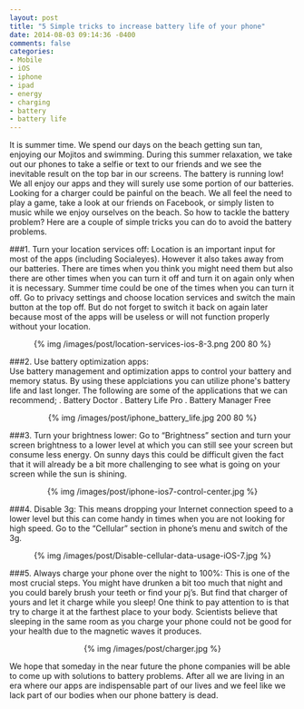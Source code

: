 ```yaml
---
layout: post
title: "5 Simple tricks to increase battery life of your phone"
date: 2014-08-03 09:14:36 -0400
comments: false
categories: 
- Mobile
- iOS
- iphone
- ipad
- energy
- charging
- battery
- battery life
---
```

It is summer time. We spend our days on the beach getting sun tan, enjoying our Mojitos and swimming. During this summer relaxation, we take out our phones to take a selfie or text to our friends and we see the inevitable result on the top bar in our screens. The battery is running low! We all enjoy our apps and they will surely use some portion of our batteries. Looking for a charger could be painful on the beach. We all feel the need to play a game, take a look at our friends on Facebook, or simply listen to music while we enjoy ourselves on the beach. So how to tackle the battery problem? Here are a couple of simple tricks you can do to avoid the battery problems.
<!-- more -->
###1. Turn your location services off: 
Location is an important input for most of the apps (including Socialeyes). However it also takes away from our batteries. There are times when you think you might need them but also there are other times when you can turn it off and turn it on again only when it is necessary. Summer time could be one of the times when you can turn it off. Go to privacy settings and choose location services and switch the main button at the top off. But do not forget to switch it back on again later because most of
the apps will be useless or will not function properly without your location. 
<p style="text-align:center">
{% img /images/post/location-services-ios-8-3.png 200 80 %}
</p>

###2. Use battery optimization apps:  
Use battery management and optimization apps to control your battery and memory status. By using these applciations you can utilize phone's battery life and last longer. The following are some of the applications that we can recommend;
. Battery Doctor
. Battery Life Pro
. Battery Manager Free  
<p style="text-align:center">
{% img /images/post/iphone_battery_life.jpg 200 80 %}
</p>

###3. Turn your brightness lower:
 Go to “Brightness” section and turn your screen brightness to a lower level at which you can still see your screen but consume less energy. On sunny days this could be difficult given the fact that it will already be a bit more challenging to see what is going on your screen while the sun is shining.
<p style="text-align:center">
{% img /images/post/iphone-ios7-control-center.jpg %}
</p>
###4. Disable 3g: 
This means dropping your Internet connection speed to a lower level but this can come handy in times when you are not looking for high speed. Go to the “Cellular” section in phone’s menu and switch of the 3g. 
<p style="text-align:center">
{% img /images/post/Disable-cellular-data-usage-iOS-7.jpg %}
</p>
###5. Always charge your phone over the night to 100%:
 This is one of the most crucial steps. You might have drunken a bit too much that night and you could barely brush your teeth or find your pj’s. But find that charger of yours and let it charge while you sleep! One think to pay attention to is that try to charge it at the farthest place to your body. Scientists believe that sleeping in the same room as you charge your phone could not be good for your health due to the magnetic waves it produces.  
<p style="text-align:center">
{% img /images/post/charger.jpg %}
</p>

We hope that someday in the near future the phone companies will be able to come up with solutions to battery problems. After all we are living in an era where our apps are indispensable part of our lives and we feel like we lack part of our bodies when our phone battery is dead. 